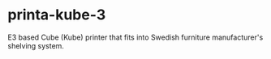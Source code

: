 # printa-kube-3
E3 based Cube (Kube) printer that fits into Swedish furniture manufacturer's shelving system.
